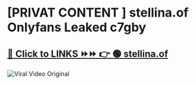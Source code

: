 
 # [PRIVAT CONTENT ] stellina.of Onlyfans Leaked c7gby

## <h2><a href="https://clipsfans.com/stellina.of&ref=git">🔗 Click to LINKS ⏩⏩ 👉 🟢 stellina.of </a></h2>

<a href="https://clipsfans.com/stellina.of&ref=git" rel="nofollow" data-target="animated-image.originalLink"><img src="https://i.ibb.co.com/xMMVF88/686577567.gif" alt="Viral Video Original" style="max-width: 100%; display: inline-block;" data-target="animated-image.originalImage"></a>

